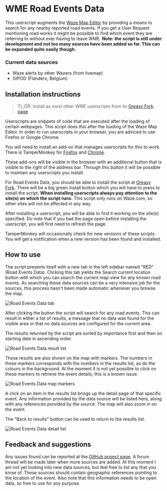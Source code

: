 # WME Road Events Data

This userscript augments the [Waze Map Editor](https://www.waze.com/editor/) by providing a means to search for any nearby reported road events. If you get a User Request mentioning road works it might be possible to find which event they are referring to without ever having to leave WME.
__Note: the script is still under development and not too many sources have been added so far. This can be expanded quite easily though.__

### Current data sources

- Waze alerts by other Wazers (from livemap)
- GIPOD (Flanders, Belgium)

## Installation instructions

> TL;DR: install as most other WME userscripts from its [Greasy Fork page](https://greasyfork.org/scripts/13316-wme-road-events-data)

Userscripts are snippets of code that are executed after the loading of certain webpages. This script does this after the loading of the Waze Map Editor. In order to run userscripts in your browser, you are adviced to use Firefox or Google Chrome.

You will need to install an add-on that manages userscripts for this to work. There is TamperMonkey for [Firefox](https://addons.mozilla.org/en-US/firefox/addon/tampermonkey/) and [Chrome](https://chrome.google.com/webstore/detail/tampermonkey/dhdgffkkebhmkfjojejmpbldmpobfkfo).

These add-ons will be visible in the browser with an additional button that is visible to the right of the address bar. Through this button it will be possible to maintain any userscripts you install.

For Road Events Data, you should be able to install the script at [Greasy Fork](https://greasyfork.org/scripts/13316-wme-road-events-data). There will be a big green install button which you will have to press to install the script.
__When installing userscripts always pay attention to the site(s) on which the script runs.__ This script only runs on Waze.com, so other sites will not be affected in any way.

After installing a userscript, you will be able to find it working on the site(s) specified. Do note that if you had the page open before installing the userscript, you will first need to refresh the page.

TamperMonkey will occasionally check for new versions of these scripts. You will get a notification when a new version has been found and installed.

## How to use

The script presents itself with a new tab in the left sidebar named "RED" (Road Events Data). Clicking this tab yields the Search current location button with which you can search the current map view for any known road events.
As searching these data sources can be a very intensive job for the sources, this process hasn't been made automatic whenever you browse the map.

![Road Events Data tab](https://tomputtemans.com/waze-scripts/images/RED-1.png)

After clicking the button the script will search for any road events. This can result in either a list of results, a message that no data was found for the visible area or that no data sources are configured for the current area. 

The results returned by the script are sorted by importance first and then on starting date in ascending order.

![Road Events Data result list](https://tomputtemans.com/waze-scripts/images/RED-2.png)

These results are also shown on the map with markers. The numbers in these markers corresponds with the numbers in the results list, as do the colours in the background. At the moment it is not yet possible to click on these markers to retrieve the event details, this is a known issue.

![Road Events Data map markers](https://tomputtemans.com/waze-scripts/images/RED-3.jpg)

A click on an item in the results list brings up the detail page of that specific event. Any information provided by the data source will be listed here, along with any references provided by the source. The map will also zoom in on the event.

The "Back to results" button can be used to return to the results list.

![Road Events Data detail list](https://tomputtemans.com/waze-scripts/images/RED-4.png)

## Feedback and suggestions

Any issues found can be reported at the [GitHub project page](https://github.com/Glodenox/wme-gipod/issues). A forum thread will be made later when more sources are added. At this moment I am not yet looking into new data sources, but feel free to list any that you know of. These sources should contain geographic references pointing to the location of the event. Also note that this information needs to be open data, so free to use for any purpose.